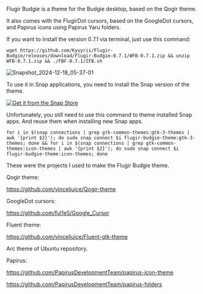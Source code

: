Flugir Budgie is a theme for the Budgie desktop, based on the Qogir theme.

It also comes with the FlugirDot cursors, based on the GoogleDot cursors, and Papirus icons using Papirus Yaru folders.

If you want to install the version 0.7.1 via terminal, just use this command:

``` wget https://github.com/Kyuyrii/Flugir-Budgie/releases/download/Flugir-Budgie-0.7.1/WFB-0.7.1.zip && unzip WFB-0.7.1.zip && ./FBF-0.7.1/IFB.sh ```

![Snapshot_2024-12-18_05-37-01](https://github.com/user-attachments/assets/b45f5cf0-be63-4afb-8d59-f7eb9be1facf)

To use it in Snap applications, you need to install the Snap version of the theme.

<a href="https://snapcraft.io/flugir-budgie-theme">
  <img alt="Get it from the Snap Store" src="https://snapcraft.io/en/dark/install.svg" />
</a>

Unfortunately, you still need to use this command to theme installed Snap apps.
And reuse them when installing new Snap apps.

``` for i in $(snap connections | grep gtk-common-themes:gtk-3-themes | awk '{print $2}'); do sudo snap connect $i flugir-budgie-theme:gtk-3-themes; done && for i in $(snap connections | grep gtk-common-themes:icon-themes | awk '{print $2}'); do sudo snap connect $i flugir-budgie-theme:icon-themes; done ```

These were the projects I used to make the Flugir Budgie theme.

Qogir theme:

https://github.com/vinceliuice/Qogir-theme

GoogleDot cursors:

https://github.com/ful1e5/Google_Cursor

Fluent theme:

https://github.com/vinceliuice/Fluent-gtk-theme

Arc theme of Ubuntu repository.

Papirus:

https://github.com/PapirusDevelopmentTeam/papirus-icon-theme

https://github.com/PapirusDevelopmentTeam/papirus-folders
